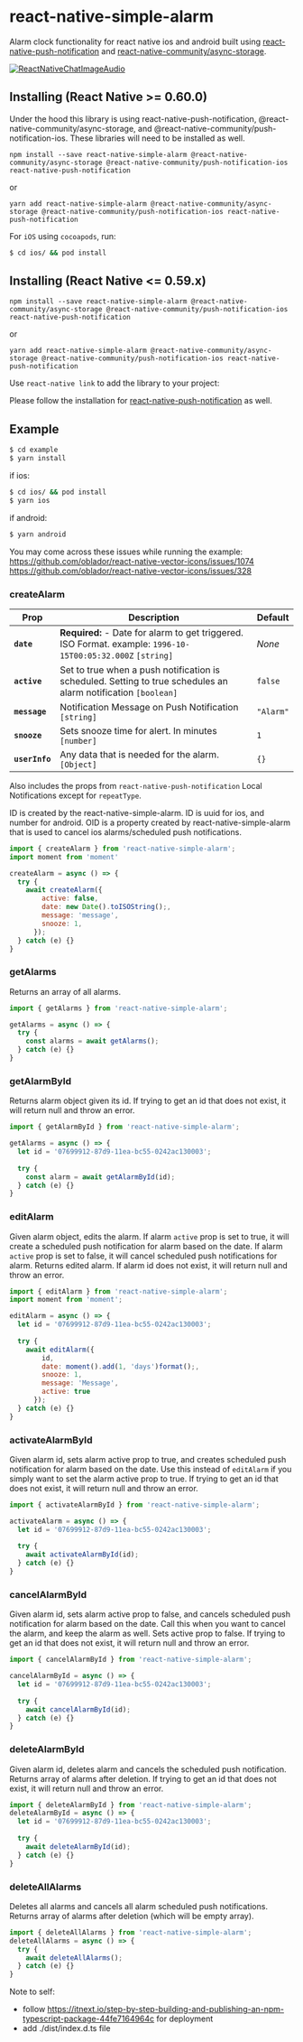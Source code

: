 # react-native-simple-alarm
Alarm clock functionality for react native ios and android built using [react-native-push-notification](https://github.com/zo0r/react-native-push-notification) and [react-native-community/async-storage](https://github.com/react-native-community/async-storage).

[![ReactNativeChatImageAudio](https://img.youtube.com/vi/J9FWbwjAnMo/0.jpg)](https://www.youtube.com/watch?v=J9FWbwjAnMo"ReactNativeChatImageAudio")

## Installing (React Native >= 0.60.0)

Under the hood this library is using react-native-push-notification, @react-native-community/async-storage, and @react-native-community/push-notification-ios. These libraries will need to be installed as well.

`npm install --save react-native-simple-alarm @react-native-community/async-storage @react-native-community/push-notification-ios react-native-push-notification`

or

`yarn add react-native-simple-alarm @react-native-community/async-storage @react-native-community/push-notification-ios react-native-push-notification`

For `iOS` using `cocoapods`, run:

```bash
$ cd ios/ && pod install
```

## Installing (React Native <= 0.59.x)

`npm install --save react-native-simple-alarm @react-native-community/async-storage @react-native-community/push-notification-ios react-native-push-notification`

or

`yarn add react-native-simple-alarm @react-native-community/async-storage @react-native-community/push-notification-ios react-native-push-notification`

Use `react-native link` to add the library to your project:

Please follow the installation for [react-native-push-notification](https://github.com/zo0r/react-native-push-notification) as well.

## Example
```bash
$ cd example
$ yarn install
```
if ios: 
```bash
$ cd ios/ && pod install
$ yarn ios
```

if android: 
```bash
$ yarn android
```

You may come across these issues while running the example: 
https://github.com/oblador/react-native-vector-icons/issues/1074
https://github.com/oblador/react-native-vector-icons/issues/328

### createAlarm 

| Prop           | Description                                                                                                                                                                                                                                                                     | Default                                                                                                             |
| -------------- | ------------------------------------------------------------------------------------------------------------------------------------------------------------------------------------------------------------------------------------------------------------------------------- | ------------------------------------------------------------------------------------------------------------------- |
| **`date`**   | **Required:** - Date for alarm to get triggered. ISO Format. example: `1996-10-15T00:05:32.000Z` `[string]` | _None_                                                                                                              |
| **`active`**    | Set to true when a push notification is scheduled. Setting to true schedules an alarm notification `[boolean]`                                                                                                                                             | `false` |
| **`message`**     |Notification Message on Push Notification `[string]`                                                                                                                                                                                                             | `"Alarm"`                                                                                                              |
| **`snooze`** | Sets snooze time for alert. In minutes `[number]`                                                                                                                                          | `1`                                                                                                             |
| **`userInfo`** | Any data that is needed for the alarm. `[Object]`                                                                                                                                          | `{}`                                                                                                             |

Also includes the props from `react-native-push-notification` Local Notifications except for `repeatType`.

 ID is created by the react-native-simple-alarm. 
 ID is uuid for ios, and number for android. 
OID is a property created by react-native-simple-alarm that is used to cancel ios alarms/scheduled push notifications.
 
```jsx
import { createAlarm } from 'react-native-simple-alarm';
import moment from 'moment'

createAlarm = async () => {
  try {
    await createAlarm({
        active: false,
        date: new Date().toISOString();,
        message: 'message',
        snooze: 1,
      });
  } catch (e) {}
}
```

### getAlarms
Returns an array of all alarms.
```jsx
import { getAlarms } from 'react-native-simple-alarm';

getAlarms = async () => {
  try {
    const alarms = await getAlarms();
  } catch (e) {}
}
```

### getAlarmById
Returns alarm object given its id. If trying to get an id that does not exist, it will return null and throw an error.

```jsx
import { getAlarmById } from 'react-native-simple-alarm';

getAlarms = async () => {
  let id = '07699912-87d9-11ea-bc55-0242ac130003';
  
  try {
    const alarm = await getAlarmById(id);
  } catch (e) {}
}
```

### editAlarm
Given alarm object, edits the alarm. If alarm `active` prop is set to true, it will create a scheduled push notification for alarm based on the date. If alarm `active` prop is set to false, it will cancel scheduled push notifications for alarm. Returns edited alarm. If alarm id does not exist, it will return null and throw an error. 

```jsx
import { editAlarm } from 'react-native-simple-alarm';
import moment from 'moment';

editAlarm = async () => {
  let id = '07699912-87d9-11ea-bc55-0242ac130003';
  
  try {
    await editAlarm({
        id,
        date: moment().add(1, 'days')format();,
        snooze: 1,
        message: 'Message',
        active: true
      });
  } catch (e) {}
}
```

### activateAlarmById
Given alarm id, sets alarm active prop to true, and creates scheduled push notification for alarm based on the date. Use this instead of `editAlarm` if you simply want to set the alarm active prop to true. If trying to get an id that does not exist, it will return null and throw an error. 

```jsx
import { activateAlarmById } from 'react-native-simple-alarm';

activateAlarm = async () => {
  let id = '07699912-87d9-11ea-bc55-0242ac130003';
  
  try {
    await activateAlarmById(id);
  } catch (e) {}
}
```

### cancelAlarmById
Given alarm id, sets alarm active prop to false, and cancels scheduled push notification for alarm based on the date. Call this when you want to cancel the alarm, and keep the alarm as well. Sets active prop to false. If trying to get an id that does not exist, it will return null and throw an error. 

```jsx
import { cancelAlarmById } from 'react-native-simple-alarm';

cancelAlarmById = async () => {
  let id = '07699912-87d9-11ea-bc55-0242ac130003';
  
  try {
    await cancelAlarmById(id);
  } catch (e) {}
}
```

### deleteAlarmById
Given alarm id, deletes alarm and cancels the scheduled push notification. Returns array of alarms after deletion. If trying to get an id that does not exist, it will return null and throw an error. 

```jsx
import { deleteAlarmById } from 'react-native-simple-alarm';
deleteAlarmById = async () => {
  let id = '07699912-87d9-11ea-bc55-0242ac130003';
  
  try {
    await deleteAlarmById(id);
  } catch (e) {}
}
```

### deleteAllAlarms
Deletes all alarms and cancels all alarm scheduled push notifications. Returns array of alarms after deletion (which will be empty array).

```jsx
import { deleteAllAlarms } from 'react-native-simple-alarm';
deleteAllAlarms = async () => {
  try {
    await deleteAllAlarms();
  } catch (e) {}
}
```

Note to self:
- follow https://itnext.io/step-by-step-building-and-publishing-an-npm-typescript-package-44fe7164964c for deployment
- add ./dist/index.d.ts file

